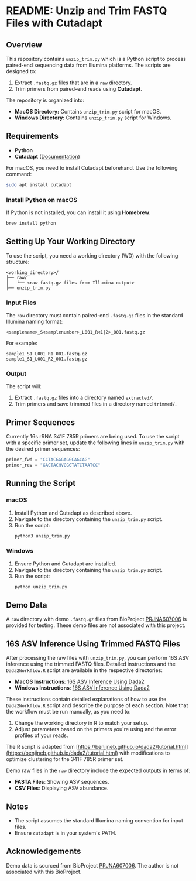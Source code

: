 # README: Unzip and Trim FASTQ Files with Cutadapt

## Overview
This repository contains `unzip_trim.py` which is a Python script to process paired-end sequencing data from Illumina platforms. The scripts are designed to:

1. Extract `.fastq.gz` files that are in a `raw` directory.
2. Trim primers from paired-end reads using **Cutadapt**.

The repository is organized into:
- **MacOS Directory:** Contains `unzip_trim.py` script for macOS.
- **Windows Directory:** Contains `unzip_trim.py` script for Windows.

## Requirements
- **Python**
- **Cutadapt** ([Documentation](https://cutadapt.readthedocs.io/en/stable/index.html))

For macOS, you need to install Cutadapt beforehand. Use the following command:
```bash
sudo apt install cutadapt
```

### Install Python on macOS
If Python is not installed, you can install it using **Homebrew**:
```bash
brew install python
```

## Setting Up Your Working Directory
To use the script, you need a working directory (WD) with the following structure:

```
<working_directory>/
├── raw/
│   └── <raw fastq.gz files from Illumina output>
├── unzip_trim.py
```

### Input Files
The `raw` directory must contain paired-end `.fastq.gz` files in the standard Illumina naming format:
```
<samplename>_S<samplenumber>_L001_R<1|2>_001.fastq.gz
```

For example:
```
sample1_S1_L001_R1_001.fastq.gz
sample1_S1_L001_R2_001.fastq.gz
```

### Output
The script will:
1. Extract `.fastq.gz` files into a directory named `extracted/`.
2. Trim primers and save trimmed files in a directory named `trimmed/`.

## Primer Sequences
Currently 16s rRNA 341F 785R primers are being used. To use the script with a specific primer set, update the following lines in `unzip_trim.py` with the desired primer sequences:
```python
primer_fwd = "CCTACGGGAGGCAGCAG"
primer_rev = "GACTACHVGGGTATCTAATCC"
```

## Running the Script

### macOS
1. Install Python and Cutadapt as described above.
2. Navigate to the directory containing the `unzip_trim.py` script.
3. Run the script:
   ```bash
   python3 unzip_trim.py
   ```

### Windows
1. Ensure Python and Cutadapt are installed.
2. Navigate to the directory containing the `unzip_trim.py` script.
3. Run the script:
   ```bash
   python unzip_trim.py
   ```

## Demo Data
A `raw` directory with demo `.fastq.gz` files from BioProject [PRJNA607006](https://www.ncbi.nlm.nih.gov/bioproject/PRJNA607006) is provided for testing. These demo files are not associated with this project.

## 16S ASV Inference Using Trimmed FASTQ Files

After processing the raw files with `unzip_trim.py`, you can perform 16S ASV inference using the trimmed FASTQ files. Detailed instructions and the `Dada2Workflow.R` script are available in the respective directories:

- **MacOS Instructions**: [16S ASV Inference Using Dada2](https://github.com/rohan-ah-khan/16S-Taxonomy-Assignment/tree/main/MacOS#dada2-workflow-for-asv-inference)
- **Windows Instructions**: [16S ASV Inference Using Dada2](https://github.com/rohan-ah-khan/16S-Taxonomy-Assignment/tree/main/Windows#dada2-workflow-for-asv-inference)

These instructions contain detailed explanations of how to use the `Dada2Workflow.R` script and describe the purpose of each section. Note that the workflow must be run manually, as you need to:
1. Change the working directory in R to match your setup.
2. Adjust parameters based on the primers you're using and the error profiles of your reads.

The R script is adapted from [https://benjjneb.github.io/dada2/tutorial.html](https://benjjneb.github.io/dada2/tutorial.html) with modifications to optimize clustering for the 341F 785R primer set.

Demo raw files in the `raw` directory include the expected outputs in terms of:
- **FASTA Files**: Showing ASV sequences.
- **CSV Files**: Displaying ASV abundance.

## Notes
- The script assumes the standard Illumina naming convention for input files.
- Ensure `cutadapt` is in your system's PATH.

## Acknowledgements
Demo data is sourced from BioProject [PRJNA607006](https://www.ncbi.nlm.nih.gov/bioproject/PRJNA607006). The author is not associated with this BioProject.
